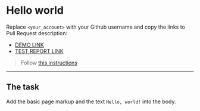 # Hello world
Replace `<your_account>` with your Github username and copy the links to Pull Request description:
- [DEMO LINK](https://pti4ka121.github.io/layout_hello-world/)
- [TEST REPORT LINK](https://pti4ka121.github.io/layout_hello-world/report/html_report/)

> Follow [this instructions](https://mate-academy.github.io/layout_task-guideline/#how-to-solve-the-layout-tasks-on-github)
___

## The task
Add the basic page markup and the text `Hello, world!` into the body.
